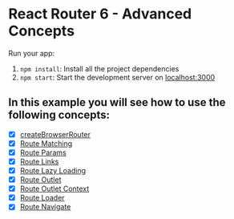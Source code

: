 <h1>
  React Router 6 - Advanced Concepts
</h1>

Run your app:

1. `npm install`: Install all the project dependencies
2. `npm start`: Start the development server on [localhost:3000](http://localhost:3000)

<h2>
  In this example you will see how to use the following concepts:
</h2>

- [x] [createBrowserRouter](https://reactrouter.com/en/6.15.0/routers/create-browser-router)
- [x] [Route Matching](https://reactrouter.com/en/6.15.0/hooks/use-match)
- [x] [Route Params](https://reactrouter.com/en/main/hooks/use-params)
- [x] [Route Links](https://reactrouter.com/en/main/components/link)
- [x] [Route Lazy Loading](https://reactrouter.com/en/6.15.0/route/lazy)
- [x] [Route Outlet](https://reactrouter.com/en/6.15.0/components/outlet)
- [x] [Route Outlet Context](https://reactrouter.com/en/6.15.0/hooks/use-outlet-context)
- [x] [Route Loader](https://reactrouter.com/en/6.15.0/hooks/use-loader-data)
- [x] [Route Navigate](https://reactrouter.com/en/6.15.0/hooks/use-navigate)
